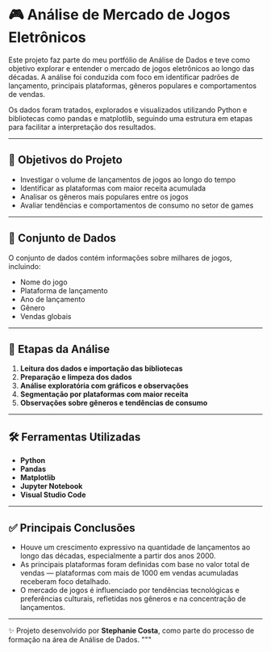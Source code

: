 # 🎮 Análise de Mercado de Jogos Eletrônicos

Este projeto faz parte do meu portfólio de Análise de Dados e teve como objetivo explorar e entender o mercado de jogos eletrônicos ao longo das décadas. A análise foi conduzida com foco em identificar padrões de lançamento, principais plataformas, gêneros populares e comportamentos de vendas.

Os dados foram tratados, explorados e visualizados utilizando Python e bibliotecas como pandas e matplotlib, seguindo uma estrutura em etapas para facilitar a interpretação dos resultados.

---

## 📌 Objetivos do Projeto

- Investigar o volume de lançamentos de jogos ao longo do tempo
- Identificar as plataformas com maior receita acumulada
- Analisar os gêneros mais populares entre os jogos
- Avaliar tendências e comportamentos de consumo no setor de games

---

## 🧠 Conjunto de Dados

O conjunto de dados contém informações sobre milhares de jogos, incluindo:
- Nome do jogo
- Plataforma de lançamento
- Ano de lançamento
- Gênero
- Vendas globais

---

## 🚀 Etapas da Análise

1. **Leitura dos dados e importação das bibliotecas**
2. **Preparação e limpeza dos dados**
3. **Análise exploratória com gráficos e observações**
4. **Segmentação por plataformas com maior receita**
5. **Observações sobre gêneros e tendências de consumo**

---

## 🛠️ Ferramentas Utilizadas

- **Python**
- **Pandas**
- **Matplotlib**
- **Jupyter Notebook**
- **Visual Studio Code**

---

## ✅ Principais Conclusões

- Houve um crescimento expressivo na quantidade de lançamentos ao longo das décadas, especialmente a partir dos anos 2000.
- As principais plataformas foram definidas com base no valor total de vendas — plataformas com mais de 1000 em vendas acumuladas receberam foco detalhado.
- O mercado de jogos é influenciado por tendências tecnológicas e preferências culturais, refletidas nos gêneros e na concentração de lançamentos.

---

✨ Projeto desenvolvido por **Stephanie Costa**, como parte do processo de formação na área de Análise de Dados.
"""